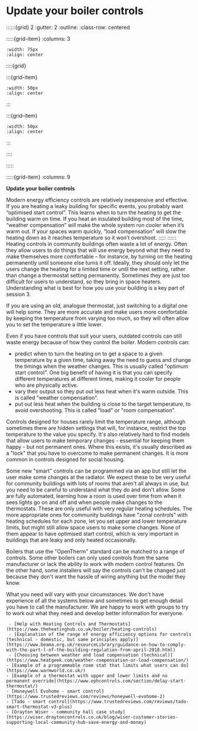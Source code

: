 # Update your boiler controls
 
::::::{grid} 2
:gutter: 2
:outline: 
:class-row: centered

:::::{grid-item}
:columns: 3
```{image} /images/step-icons/step_2.svg
:width: 75px
:align: center
```


::::{grid}

:::{grid-item}

```{image} /images/carbon-icons/carbon_3.svg
:width: 50px
:align: center
```
:::

:::{grid-item}
```{image} /images/cost-icons/cost_3.svg
:width: 50px
:align: center
```
:::

::::

:::::

:::::{grid-item}
:columns: 9

**Update your boiler controls**

Modern energy efficiency controls are relatively inexpensive and effective.  If you are heating a leaky building for specific events, you probably want “optimised start control”.  This learns when to turn the heating to get the building warm on time. If you heat an insulated building most of the time, “weather compensation” will make the whole system run cooler when it’s warm out.  If your spaces warm quickly, “load compensation” will slow the heating down as it reaches temperature so it won’t overshoot.
:::::
::::::
Heating controls in community buildings often waste a lot of energy.  Often they allow users to do things that will use energy beyond what they need to make themselves more comfortable – for instance, by turning on the heating permanently until someone else turns it off.  Ideally, they should only let the users change the heating for a limited time or until the next setting, rather than change a thermostat setting permanently. Sometimes they are just too difficult for users to understand, so they bring in space heaters.  Understanding what is best for how you use your building is a key part of session 3.  

If you are using an old, analogue thermostat, just switching to a digital one will help some.  They are more accurate and make users more comfortable by keeping the temperature from varying too much, so they will often allow you to set the temperature a little lower. 


Even if you have controls that suit your users, outdated controls can still waste energy because of how they control the boiler.  Modern controls can:

- predict when to turn the heating on to get a space to a given temperature by a given time, taking away the need to guess and change the timings when the weather changes. This is usually called "optimum start control". One big benefit of having it is that you can specify different temperatures at different times, making it cooler for people who are physically active.
- vary their output so they put out less heat when it's warm outside.  This is called "weather compensation". 
- put out less heat when the building is close to the target temperature, to avoid overshooting.  This is called "load" or "room compensation".

Controls designed for houses rarely limit the temperature range, although sometimes there are hidden settings that will, for instance, restrict the top temperature to the value you specify.  It's also relatively hard to find models that allow users to make temporary changes - essential for keeping them happy - but not permanent ones.  Where this exists, it's usually described as a "lock" that you have to overcome to make permanent changes.  It is more common in controls designed for social housing.

Some new "smart" controls can be programmed via an app but still let the user make some changes at the radiator.   We expect these to be very useful for community buildings with lots of rooms that aren't all always in use, but you need to be careful to understand what they do and don't allow.  Some are fully automated, learning how a room is used over time from when it sees lights go on and off and when people make changes to the thermostats.  These are only useful with very regular heating schedules.  The more appropriate ones for community buildings have "zonal controls" with heating schedules for each zone, let you set upper and lower temperature limits, but might still allow space users to make some changes.  None of them appear to have optimised start control, which is very important in buildings that are leaky and only heated occasionally.

 Boilers that use the "OpenTherm" standard can be matched to a range of controls.  Some other boilers can only used controls from the same manufacturer or lack the ability to work with modern control features.  On the other hand, some installers will say the controls can't be changed just because they don't want the hassle of wiring anything but the model they know. 

 What you need will vary with your circumstances.  We don't have experience of all the systems below and sometimes to get enough detail you have to call the manufacturer.  We are happy to work with groups to try to work out what they need and develop better information for everyone.


<!-- https://www.techradar.com/news/best-smart-thermostat -->
<!-- :TODO:https://www.electricradiatorsdirect.co.uk/news/lot-20-explained-what-does-this-mean-for-electric-heating/ if a site has convective electric heating just with rocker switches, what can they do besides add countdown timers - is there any external control that can be wired in to control them better, or is the only way to improve efficiency to replace them with Lot-20 compliant controls? -->

```{admonition} More information
 - [Help with Heating Controls and Thermostats](https://www.theheatinghub.co.uk/boiler/heating-controls)
 - [Explanation of the range of energy efficiency options for controls (technical - domestic, but same principles apply)](https://www.beama.org.uk/resourceLibrary/guidance-on-how-to-comply-with-the-part-l-of-the-building-regulation-from-april-2018.html) 
 - [Choosing between weather and load compensation (technical)](https://www.heatgeek.com/weather-compensation-or-load-compensation/)
- [Example of a programmable room stat that limits what users can do](https://www.warmworld.co.uk/)
- [Example of a thermostat with upper and lower limits and no permanent override](https://www.ephcontrols.com/section/delay-start-thermostat/)
- [Honeywell Evohome - smart control](https://www.trustedreviews.com/reviews/honeywell-evohome-2)
- [Tado - smart control](https://www.trustedreviews.com/reviews/tado-smart-thermostat-v3-plus)
- [Drayton Wiser - community hall case study](https://wiser.draytoncontrols.co.uk/blog/wiser-customer-stories-supporting-local-community-hub-save-energy-and-money)
```